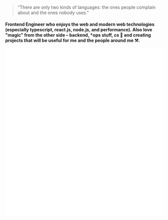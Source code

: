 > "There are only two kinds of languages: the ones people complain about and the ones nobody uses."

#### Frontend Engineer who enjoys the web and modern web technologies (especially typescript, react.js, node.js, and performance). Also love "magic" from the other side – backend, *ops stuff, cs 🌌 and creating projects that will be useful for me and the people around me ⚒️.
![Metrics](https://github.com/tua-Mascot/tua-Mascot/blob/main/github-metrics.svg)

